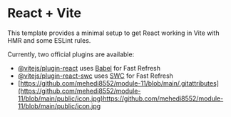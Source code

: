 # React + Vite

This template provides a minimal setup to get React working in Vite with HMR and some ESLint rules.

Currently, two official plugins are available:

- [@vitejs/plugin-react](https://github.com/vitejs/vite-plugin-react/blob/main/packages/plugin-react/README.md) uses [Babel](https://babeljs.io/) for Fast Refresh
- [@vitejs/plugin-react-swc](https://github.com/vitejs/vite-plugin-react-swc) uses [SWC](https://swc.rs/) for Fast Refresh
- [https://github.com/mehedi8552/module-11/blob/main/.gitattributes](https://github.com/mehedi8552/module-11/blob/main/public/icon.jpg)https://github.com/mehedi8552/module-11/blob/main/public/icon.jpg

